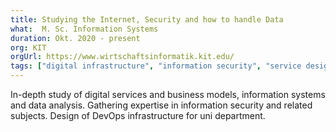```yaml
---
title: Studying the Internet, Security and how to handle Data
what:  M. Sc. Information Systems
duration: Okt. 2020 - present
org: KIT
orgUrl: https://www.wirtschaftsinformatik.kit.edu/
tags: ["digital infrastructure", "information security", "service design"]
---
```


In-depth study of digital services and business models, information systems and data analysis. Gathering expertise in information security and related subjects. Design of DevOps infrastructure for uni department.